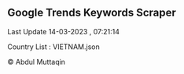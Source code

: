 

## Google Trends Keywords Scraper 
 
Last Update 14-03-2023 , 07:21:14

Country List :
VIETNAM.json



© Abdul Muttaqin 

